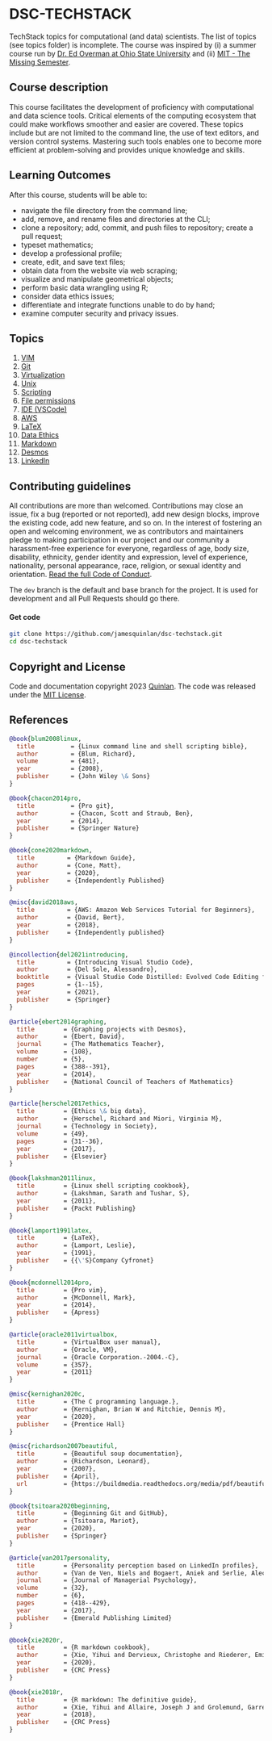 # DSC-TECHSTACK

TechStack topics for computational (and data) scientists.  The list of topics (see topics folder) is incomplete.  The course was inspired by (i) a summer course run by [Dr. Ed Overman at Ohio State University](https://math.osu.edu/people/overman.2) and (ii) [MIT - The Missing Semester](https://missing.csail.mit.edu).




## Course description

This course facilitates the development of proficiency with computational and data science tools. Critical elements of the computing ecosystem that could make workflows smoother and easier are covered. These topics include but are not limited to the command line, the use of text editors, and version control systems. Mastering such tools enables one to become more efficient at problem-solving and provides unique knowledge and skills.



## Learning Outcomes
After this course, students will be able to:

* navigate the file directory from the command line;
* add, remove, and rename files and directories at the CLI;
* clone a repository; add, commit, and push files to repository; create a pull request;
* typeset mathematics;
* develop a professional profile;
* create, edit, and save text files;
* obtain data from the website via web scraping;
* visualize and manipulate geometrical objects;
* perform basic data wrangling using R;
* consider data ethics issues;
* differentiate and integrate functions unable to do by hand; 
* examine computer security and privacy issues.



## Topics

1. [VIM](topics/vim.md)
2. [Git](topics/git.md)
3. [Virtualization](topics/vm.md)
4. [Unix](topics/unix.md)
5. [Scripting](topics/scripting.md)
6. [File permissions](topics/chmod.md)
7. [IDE (VSCode)](topics/vscode.md)
8. [AWS](topics/aws.md)
9. [LaTeX](topics/latex.md)
10. [Data Ethics](topics/ethics.md)
11. [Markdown](topics/markdown.md)
13. [Desmos](topics/desmos.md)
12. [LinkedIn](topics/linkedin.md)

<!-- 3. [GitHub](topics/github.md) -->
<!-- 6. [R](topics/r.md) -->
<!-- 10. [Privacy and Security](topics/vpn.md) -->


## Contributing guidelines

All contributions are more than welcomed. Contributions may close an issue, fix a bug (reported or not reported), add new design blocks, improve the existing code, add new feature, and so on. In the interest of fostering an open and welcoming environment, we as contributors and maintainers pledge to making participation in our project and our community a harassment-free experience for everyone, regardless of age, body size, disability, ethnicity, gender identity and expression, level of experience, nationality, personal appearance, race, religion, or sexual identity and orientation. [Read the full Code of Conduct](https://github.com/jamesquinlan/dsc-techstack/blob/main/CODE_OF_CONDUCT.md).

The `dev` branch is the default and base branch for the project. It is used for development and all Pull Requests should go there.



#### Get code

```bash
git clone https://github.com/jamesquinlan/dsc-techstack.git
cd dsc-techstack
```


## Copyright and License

Code and documentation copyright 2023 [Quinlan](https://github.com/jamesquinlan). The code was released under the [MIT License](https://github.com/jamesquinlan/dsc-techstack/blob/main/LICENSE).


## References

```BibTeX
@book{blum2008linux,
  title          = {Linux command line and shell scripting bible},
  author         = {Blum, Richard},
  volume         = {481},
  year           = {2008},
  publisher      = {John Wiley \& Sons}
}

@book{chacon2014pro,
  title          = {Pro git},
  author         = {Chacon, Scott and Straub, Ben},
  year           = {2014},
  publisher      = {Springer Nature}
}

@book{cone2020markdown,
  title         = {Markdown Guide},
  author        = {Cone, Matt},
  year          = {2020},
  publisher     = {Independently Published}
}

@misc{david2018aws,
  title         = {AWS: Amazon Web Services Tutorial for Beginners},
  author        = {David, Bert},
  year          = {2018},
  publisher     = {Independently published}
}

@incollection{del2021introducing,
  title         = {Introducing Visual Studio Code},
  author        = {Del Sole, Alessandro},
  booktitle     = {Visual Studio Code Distilled: Evolved Code Editing for Windows, macOS, and Linux},
  pages         = {1--15},
  year          = {2021},
  publisher     = {Springer}
}

@article{ebert2014graphing,
  title        = {Graphing projects with Desmos},
  author       = {Ebert, David},
  journal      = {The Mathematics Teacher},
  volume       = {108},
  number       = {5},
  pages        = {388--391},
  year         = {2014},
  publisher    = {National Council of Teachers of Mathematics}
}

@article{herschel2017ethics,
  title        = {Ethics \& big data},
  author       = {Herschel, Richard and Miori, Virginia M},
  journal      = {Technology in Society},
  volume       = {49},
  pages        = {31--36},
  year         = {2017},
  publisher    = {Elsevier}
}

@book{lakshman2011linux,
  title        = {Linux shell scripting cookbook},
  author       = {Lakshman, Sarath and Tushar, S},
  year         = {2011},
  publisher    = {Packt Publishing}
}

@book{lamport1991latex,
  title        = {LaTeX},
  author       = {Lamport, Leslie},
  year         = {1991},
  publisher    = {{\'S}Company Cyfronet}
}

@book{mcdonnell2014pro,
  title        = {Pro vim},
  author       = {McDonnell, Mark},
  year         = {2014},
  publisher    = {Apress}
}

@article{oracle2011virtualbox,
  title        = {VirtualBox user manual},
  author       = {Oracle, VM},
  journal      = {Oracle Corporation.-2004.-C},
  volume       = {357},
  year         = {2011}
}

@misc{kernighan2020c,
  title        = {The C programming language.},
  author       = {Kernighan, Brian W and Ritchie, Dennis M},
  year         = {2020},
  publisher    = {Prentice Hall}
}

@misc{richardson2007beautiful,
  title        = {Beautiful soup documentation},
  author       = {Richardson, Leonard},
  year         = {2007},
  publisher    = {April},
  url          = {https://buildmedia.readthedocs.org/media/pdf/beautiful-soup-4/latest/beautiful-soup-4.pdf}
}

@book{tsitoara2020beginning,
  title        = {Beginning Git and GitHub},
  author       = {Tsitoara, Mariot},
  year         = {2020},
  publisher    = {Springer}
}

@article{van2017personality,
  title        = {Personality perception based on LinkedIn profiles},
  author       = {Van de Ven, Niels and Bogaert, Aniek and Serlie, Alec and Brandt, Mark J and Denissen, Jaap JA},
  journal      = {Journal of Managerial Psychology},
  volume       = {32},
  number       = {6},
  pages        = {418--429},
  year         = {2017},
  publisher    = {Emerald Publishing Limited}
}

@book{xie2020r,
  title        = {R markdown cookbook},
  author       = {Xie, Yihui and Dervieux, Christophe and Riederer, Emily},
  year         = {2020},
  publisher    = {CRC Press}
}

@book{xie2018r,
  title        = {R markdown: The definitive guide},
  author       = {Xie, Yihui and Allaire, Joseph J and Grolemund, Garrett},
  year         = {2018},
  publisher    = {CRC Press}
}

```


